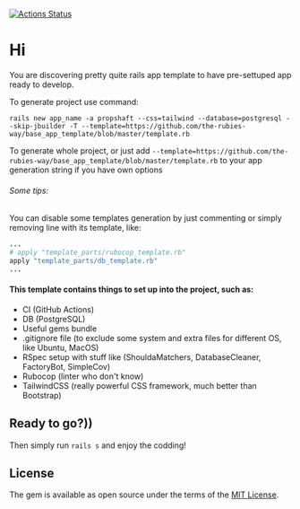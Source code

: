 [![Actions Status](https://github.com/the-rubies-way/base_app_template/actions/workflows/ci.yml/badge.svg)](https://github.com/the-rubies-way/base_app_template/actions)

# Hi

You are discovering pretty quite rails app template to have pre-settuped app ready to develop.

To generate project use command:

```bach
rails new app_name -a propshaft --css=tailwind --database=postgresql --skip-jbuilder -T --template=https://github.com/the-rubies-way/base_app_template/blob/master/template.rb
```

To generate whole project, or just add `--template=https://github.com/the-rubies-way/base_app_template/blob/master/template.rb` to your app generation string if you have own options

###### Some tips:

You can disable some templates generation by just commenting or simply removing line with its template, like:

```ruby
...
# apply "template_parts/rubocop_template.rb"
apply "template_parts/db_template.rb"
...
```

#### This template contains things to set up into the project, such as:

- CI (GitHub Actions)
- DB (PostgreSQL)
- Useful gems bundle
- .gitignore file (to exclude some system and extra files for different OS, like Ubuntu, MacOS)
- RSpec setup with stuff like (ShouldaMatchers, DatabaseCleaner, FactoryBot, SimpleCov)
- Rubocop (linter who don't know)
- TailwindCSS (really powerful CSS framework, much better than Bootstrap)

## Ready to go?))

Then simply run `rails s` and enjoy the codding!

## License

The gem is available as open source under the terms of the [MIT License](https://opensource.org/licenses/MIT).

